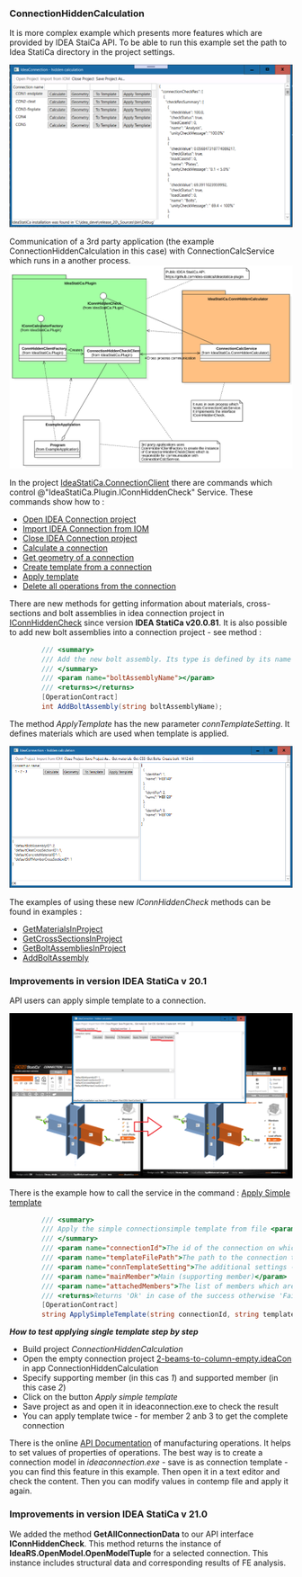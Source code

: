 ### ConnectionHiddenCalculation

It is more complex example which presents more features which are provided by IDEA StaiCa API. To be able to run this example set the path to Idea StatiCa directory in the project settings.

![ConnectionHiddenCalculation](images/conn-hidden-calculation.PNG?raw=true)

Communication of a 3rd party application (the example ConnectionHiddenCalculation in this case) with ConnectionCalcService which runs in a another process.
![ConnectionHiddenCalculation](images/ConnectionHiddenCalculation.svg?raw=true)

In the project [IdeaStatiCa.ConnectionClient](https://github.com/idea-statica/ideastatica-public/tree/main/examples/api/csharp/connection/Connection-API-WinForm-Tester/IdeaStatiCa.ConnectionClient) there are commands which control @"IdeaStatiCa.Plugin.IConnHiddenCheck" Service. These commands show how to  :

* [Open IDEA Connection project](../IdeaStatiCa.ConnectionClient/ConHiddenCalcCommands/OpenProjectCommand.cs)
* [Import IDEA Connection from IOM](../IdeaStatiCa.ConnectionClient/ConHiddenCalcCommands/ImportIOMCommand.cs)
* [Close IDEA Connection project](../IdeaStatiCa.ConnectionClient/ConHiddenCalcCommands/CloseProjectCommand.cs)
* [Calculate a connection](../IdeaStatiCa.ConnectionClient/ConHiddenCalcCommands/CalculateConnectionCommand.cs)
* [Get geometry of a connection](../IdeaStatiCa.ConnectionClient/ConHiddenCalcCommands/ConnectionGeometryCommand.cs)
* [Create template from a connection](../IdeaStatiCa.ConnectionClient/ConHiddenCalcCommands/ConnectionToTemplateCommand.cs)
* [Apply template](../IdeaStatiCa.ConnectionClient/ConHiddenCalcCommands/ApplyTemplateCommand.cs)
* [Delete all operations from the connection](../IdeaStatiCa.ConnectionClient/ConHiddenCalcCommands/DeleteAllOperationsCommand.cs)

There are new methods for getting information about materials, cross-sections and bolt assemblies in idea connection project in [IConnHiddenCheck](https://github.com/idea-statica/ideastatica-plugin/blob/master/IdeaStatiCa.Plugin/IConnHiddenCheck.cs) since version **IDEA StatiCa v20.0.81**. It is also possible to add new bolt assemblies into a connection project - see method :

```C#
		/// <summary>
		/// Add the new bolt assembly. Its type is defined by its name (e.g. 'M12 4.6')
		/// </summary>
		/// <param name="boltAssemblyName"></param>
		/// <returns></returns>
		[OperationContract]
		int AddBoltAssembly(string boltAssemblyName);
```        

The method *ApplyTemplate* has the new parameter *connTemplateSetting*. It defines materials which are used when template is applied. 

![Get materials from project](images/hidden-check-get_material.png?raw=true)

The examples of using these new *IConnHiddenCheck* methods can be found in examples :

* [GetMaterialsInProject](../IdeaStatiCa.ConnectionClient/ConHiddenCalcCommands/GetMaterialsCommand.cs)
* [GetCrossSectionsInProject](../IdeaStatiCa.ConnectionClient/ConHiddenCalcCommands/GetCrossSectionsCommand.cs)
* [GetBoltAssembliesInProject](../IdeaStatiCa.ConnectionClient/ConHiddenCalcCommands/GetBoltAssembliesCommand.cs)
* [AddBoltAssembly](../IdeaStatiCa.ConnectionClient/ConHiddenCalcCommands/CreateBoltAssemblyCommand.cs)

### Improvements in version IDEA StatiCa v 20.1

API users can apply simple template to a connection.

![ConnectionHiddenCalculation](images/apply-simple-template.PNG?raw=true)

There is the example how to call the service in the command : [Apply Simple template](../IdeaStatiCa.ConnectionClient/ConHiddenCalcCommands/ApplySimpleTemplateCommands.cs)

```C#
		/// <summary>
		/// Apply the simple connectionsimple template from file <paramref name="templateFilePath"/> on connection <paramref name="connectionId"/>
		/// </summary>
		/// <param name="connectionId">The id of the connection on which templete will be applied</param>
		/// <param name="templateFilePath">The path to the connection template</param>
		/// <param name="connTemplateSetting">The additional settings - e.g. default bolts</param>
		/// <param name="mainMember">Main (supporting member)</param>
		/// <param name="attachedMembers">The list of members which are supported by <paramref name="mainMember"/></param>
		/// <returns>Returns 'Ok' in case of the success otherwise 'Fail'</returns>
		[OperationContract]
		string ApplySimpleTemplate(string connectionId, string templateFilePath, ApplyConnTemplateSetting connTemplateSetting, int mainMember, List<int> attachedMembers);
``` 

***How to test applying single template step by step***
* Build project *ConnectionHiddenCalculation*
* Open the empty connection project [2-beams-to-column-empty.ideaCon](../ConnectionHiddenCalculation/SingleTemplateTstProjects/2-beams-to-column-empty.ideaCon) in app ConnectionHiddenCalculation 
* Specify supporting member (in this cas *1*) and supported member (in this case *2*)
* Click on the button *Apply simple template*
* Save project as and open it in ideaconnection.exe to check the result
* You can apply template twice - for member 2 anb 3 to get the complete connection

There is the online [API Documentation](https://idea-statica.github.io/iom/ideaconnections-api/latest/index.html) of manufacturing operations. It helps to set values of properties of operations. The best way is to create a connection model in _ideaconnection.exe_ - save is as connection template - you can find this feature in this example. Then open it in a text editor and check the content. Then you can modify values in contemp file and apply it again.

### Improvements in version IDEA StatiCa v 21.0
We added the method __GetAllConnectionData__ to our API interface __IConnHiddenCheck__. This method returns the instance of __IdeaRS.OpenModel.OpenModelTuple__ for a selected connection. This instance includes structural data and corresponding results of FE analysis.



